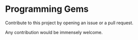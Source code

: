 # Programming Gems
Contribute to this project by opening an issue or a pull request.

Any contribution would be immensely welcome.
